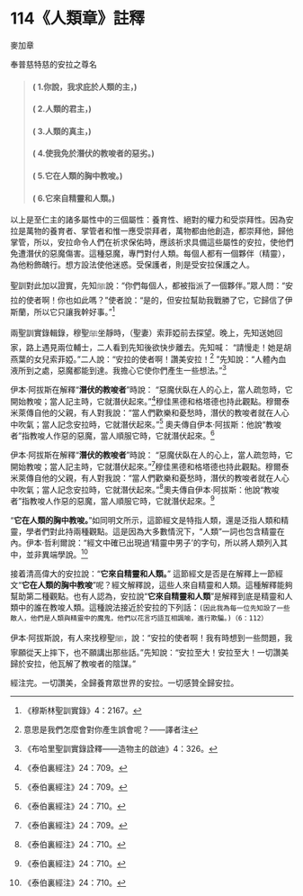 # 114《人類章》註釋 

麥加章

奉普慈特慈的安拉之尊名

> #### ( 1.你說，我求庇於人類的主，) 
> #### ( 2.人類的君主，) 
> #### ( 3.人類的真主，) 
> #### ( 4.使我免於潛伏的教唆者的惡劣。) 
> #### ( 5.它在人類的胸中教唆。) 
> #### ( 6.它來自精靈和人類。) 

以上是至仁主的諸多屬性中的三個屬性：養育性、絕對的權力和受崇拜性。因為安拉是萬物的養育者、掌管者和惟一應受崇拜者，萬物都由他創造，都崇拜他，歸他掌管，所以，安拉命令人們在祈求保佑時，應該祈求具備這些屬性的安拉，使他們免遭潛伏的惡魔傷害。這種惡魔，專門對付人類。每個人都有一個夥伴（精靈），為他粉飾醜行。想方設法使他迷惑。受保護者，則是受安拉保護之人。

聖訓對此加以證實，先知ﷺ說：“你們每個人，都被指派了一個夥伴。”眾人問：“安拉的使者啊！你也如此嗎？”使者說：“是的，但安拉幫助我戰勝了它，它歸信了伊斯蘭，所以它只讓我幹好事。”[^1] 

兩聖訓實錄輯錄，穆聖ﷺ坐靜時，（聖妻）索菲婭前去探望。晚上，先知送她回家，路上遇見兩位輔士，二人看到先知後欲快步離去。先知喊： “請慢走！她是胡燕葉的女兒索菲婭。”二人說：“安拉的使者啊！讚美安拉！[^2] ”先知說：“人體內血液所到之處，惡魔都能到達。我擔心它使你們產生一些想法。”[^3] 

[^1]:《穆斯林聖訓實錄》4：2167。

伊本·阿拔斯在解釋“**潛伏的教唆者**”時說： “惡魔伏臥在人的心上，當人疏忽時，它開始教唆；當人記主時，它就潛伏起來。”[^4]穆佳黑德和格塔德也持此觀點。穆爾泰米萊傳自他的父親，有人對我說：“當人們歡樂和憂愁時，潛伏的教唆者就在人心中吹氣；當人記念安拉時，它就潛伏起來。”[^4] 奧夫傳自伊本·阿拔斯：他說“教唆者”指教唆人作惡的惡魔，當人順服它時，它就潛伏起來。[^5] 

伊本·阿拔斯在解釋“**潛伏的教唆者**”時說： “惡魔伏臥在人的心上，當人疏忽時，它開始教唆；當人記主時，它就潛伏起來。”[^4]穆佳黑德和格塔德也持此觀點。穆爾泰米萊傳自他的父親，有人對我說：“當人們歡樂和憂愁時，潛伏的教唆者就在人心中吹氣；當人記念安拉時，它就潛伏起來。”[^5]奧夫傳自伊本·阿拔斯：他說“教唆者”指教唆人作惡的惡魔，當人順服它時，它就潛伏起來。[^6]

“**它在人類的胸中教唆。**”如同明文所示，這節經文是特指人類，還是泛指人類和精靈，學者們對此持兩種觀點。這是因為大多數情況下，“人類”一詞也包含精靈在內。伊本·哲利爾說：“經文中確已出現過‘精靈中男子’的字句，所以將人類列入其中，並非異端學說。[^7]

接着清高偉大的安拉說：“**它來自精靈和人類。**” 這節經文是否是在解釋上一節經文“**它在人類的胸中教唆**”呢？經文解釋說，這些人來自精靈和人類。這種解釋能夠幫助第二種觀點。也有人認為，安拉說“**它來自精靈和人類**”是解釋到底是精靈和人類中的誰在教唆人類。這種說法接近於安拉的下列話：`(因此我為每一位先知設了一些敵人，他們是人類與精靈中的魔鬼，他們以花言巧語互相諷喻，進行欺騙。)（6：112）`

伊本·阿拔斯說，有人來找穆聖ﷺ，說：“安拉的使者啊！我有時想到一些問題，我寧願從天上摔下，也不願講出那些話。”先知說：“安拉至大！安拉至大！一切讚美歸於安拉，他瓦解了教唆者的陰謀。”

經注完。一切讚美，全歸養育眾世界的安拉。一切感贊全歸安拉。

[^2]: 意思是我們怎麼會對你產生誤會呢？——譯者注

[^3]:《布哈里聖訓實錄詮釋——造物主的啟迪》4：326。

[^4]:《泰伯裏經注》24：709。

[^5]:《泰伯裏經注》24：710。

[^6]:《泰伯裏經注》24：710。

[^7]: 《泰伯裏經注》24：710。

[^8]: 《泰伯裏經注》24：711。

